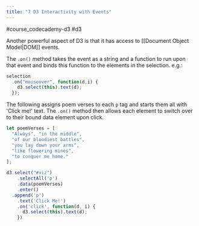 ```yaml
---
title: "7 D3 Interactivity with Events"
---
```

#course_codecademy-d3 #d3 

Another powerful aspect of D3 is that it has access to [[Document Object Model|DOM]] events.

The `.on()` method takes the event as a string and a function to run upon that event and binds this function to the elements in the selection. e.g.:

```js
selection  
  .on("mouseover", function(d,i) {  
    d3.select(this).text(d);  
  });
```

The following assigns poem verses to each `p` tag and starts them all with 'Click me!' text. The `.on()` method then allows each element to switch over to their bound data element upon click.

```js
let poemVerses = [
  "Always", "in the middle", 
  "of our bloodiest battles", 
  "you lay down your arms",
  "like flowering mines",
  "to conquer me home."
];

d3.select("#viz")
    .selectAll('p')
    .data(poemVerses)
    .enter()
  .append('p')
    .text('Click Me!')
    .on('click', function(d, i) {
      d3.select(this).text(d);
    })
```
